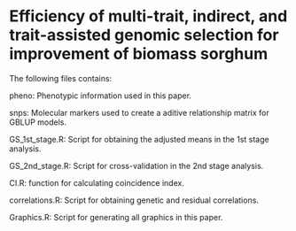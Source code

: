 # Efficiency of multi-trait, indirect, and trait-assisted genomic selection for improvement of biomass sorghum
The following files contains:

pheno: Phenotypic information used in this paper.

snps: Molecular markers used to create a aditive relationship matrix for GBLUP models.

GS_1st_stage.R: Script for obtaining the adjusted means in the 1st stage analysis.

GS_2nd_stage.R: Script for cross-validation in the 2nd stage analysis.

CI.R: function for calculating coincidence index.

correlations.R: Script for obtaining genetic and residual correlations.

Graphics.R: Script for generating all graphics in this paper.
